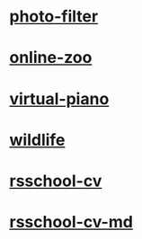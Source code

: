 # [photo-filter](https://insikynwa.github.io/Insikynwa/photo-filter/)

# [online-zoo](https://insikynwa.github.io/Insikynwa/online-zoo/)

# [virtual-piano](https://insikynwa.github.io/Insikynwa/virtual-piano/)

# [wildlife](https://insikynwa.github.io/Insikynwa/wildlife/)

# [rsschool-cv](https://insikynwa.github.io/Insikynwa/)

# [rsschool-cv-md](https://insikynwa.github.io/Insikynwa/cv/)


